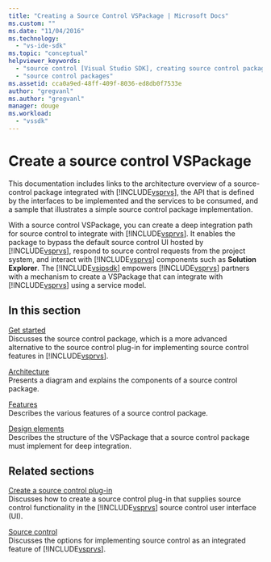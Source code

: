 ```yaml
---
title: "Creating a Source Control VSPackage | Microsoft Docs"
ms.custom: ""
ms.date: "11/04/2016"
ms.technology: 
  - "vs-ide-sdk"
ms.topic: "conceptual"
helpviewer_keywords: 
  - "source control [Visual Studio SDK], creating source control packages"
  - "source control packages"
ms.assetid: cca0a9ed-48ff-409f-8036-ed8db0f7533e
author: "gregvanl"
ms.author: "gregvanl"
manager: douge
ms.workload: 
  - "vssdk"
---
```

# Create a source control VSPackage
This documentation includes links to the architecture overview of a source-control package integrated with [!INCLUDE[vsprvs](../../code-quality/includes/vsprvs_md.md)], the API that is defined by the interfaces to be implemented and the services to be consumed, and a sample that illustrates a simple source control package implementation.  
  
 With a source control VSPackage, you can create a deep integration path for source control to integrate with [!INCLUDE[vsprvs](../../code-quality/includes/vsprvs_md.md)]. It enables the package to bypass the default source control UI hosted by [!INCLUDE[vsprvs](../../code-quality/includes/vsprvs_md.md)], respond to source control requests from the project system, and interact with [!INCLUDE[vsprvs](../../code-quality/includes/vsprvs_md.md)] components such as **Solution Explorer**. The [!INCLUDE[vsipsdk](../../extensibility/includes/vsipsdk_md.md)] empowers [!INCLUDE[vsprvs](../../code-quality/includes/vsprvs_md.md)] partners with a mechanism to create a VSPackage that can integrate with [!INCLUDE[vsprvs](../../code-quality/includes/vsprvs_md.md)] using a service model.  
  
## In this section  
 [Get started](../../extensibility/internals/getting-started-with-source-control-vspackages.md)  
 Discusses the source control package, which is a more advanced alternative to the source control plug-in for implementing source control features in [!INCLUDE[vsprvs](../../code-quality/includes/vsprvs_md.md)].  
  
 [Architecture](../../extensibility/internals/source-control-vspackage-architecture.md)  
 Presents a diagram and explains the components of a source control package.  
  
 [Features](../../extensibility/internals/source-control-vspackage-features.md)  
 Describes the various features of a source control package.  
  
 [Design elements](../../extensibility/internals/source-control-vspackage-design-elements.md)  
 Describes the structure of the VSPackage that a source control package must implement for deep integration.  
  
## Related sections  
 [Create a source control plug-in](../../extensibility/internals/creating-a-source-control-plug-in.md)  
 Discusses how to create a source control plug-in that supplies source control functionality in the [!INCLUDE[vsprvs](../../code-quality/includes/vsprvs_md.md)] source control user interface (UI).  
  
 [Source control](../../extensibility/internals/source-control.md)  
 Discusses the options for implementing source control as an integrated feature of [!INCLUDE[vsprvs](../../code-quality/includes/vsprvs_md.md)].
